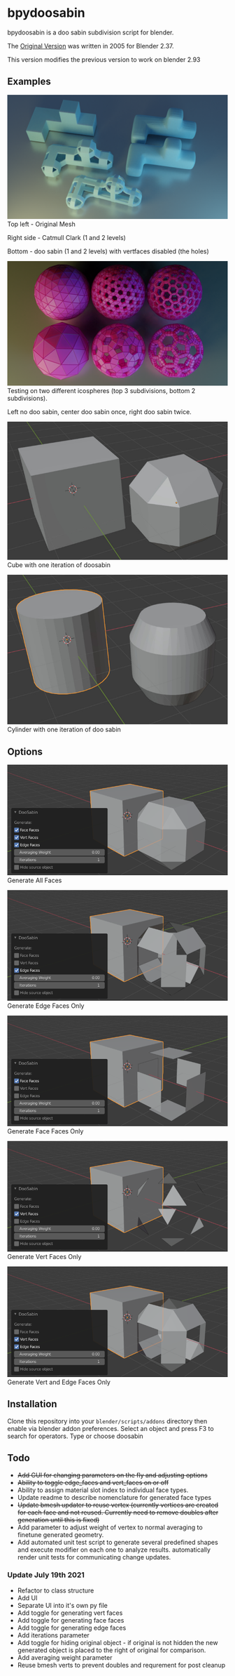 # bpydoosabin
bpydoosabin is a doo sabin subdivision script for blender.

The [Original Version](https://scorpius.github.io/blender-plugins.htm) was written in 2005 for Blender 2.37.

This version modifies the previous version to work on blender 2.93

## Examples

![subdivisions](images/2021_07_doosabin_05.png)
Top left - Original Mesh

Right side - Catmull Clark (1 and 2 levels)

Bottom - doo sabin (1 and 2 levels) with vertfaces disabled (the holes)

![iterations](images/2021_07_doosabin_06.png)
Testing on two different icospheres (top 3 subdivisions, bottom 2 subdivisions).

Left no doo sabin, center doo sabin once, right doo sabin twice.

![ds1](images/ds1.jpg)
Cube with one iteration of doosabin

![ds1](images/ds2.jpg)
Cylinder with one iteration of doo sabin


## Options

![f_all.png](images/f_all.png)
Generate All Faces

![f_all.png](images/f_e.png)
Generate Edge Faces Only

![f_all.png](images/f_f.png)
Generate Face Faces Only

![f_all.png](images/f_v.png)
Generate Vert Faces Only

![f_all.png](images/f_ve.png)
Generate Vert and Edge Faces Only



## Installation
Clone this repository into your `blender/scripts/addons` directory then enable via blender addon preferences. Select an object and press F3 to search for operators. Type or choose doosabin


## Todo

- ~~Add GUI for changing parameters on the fly and adjusting options~~
- ~~Ability to toggle edge_faces and vert_faces on or off~~
- Ability to assign material slot index to individual face types.
- Update readme to describe nomenclature for generated face types
- ~~Update bmesh updater to reuse vertex (currently vertices are created for each face and not reused. Currently need to remove doubles after generation until this is fixed)~~
- Add parameter to adjust weight of vertex to normal averaging to finetune generated geometry. 
- Add automated unit test script to generate several predefined shapes and execute modifier on each one to analyze results. automatically render unit tests for communicating change updates. 

### Update July 19th 2021
- Refactor to class structure
- Add UI
- Separate UI into it's own py file
- Add toggle for generating vert faces
- Add toggle for generating face faces
- Add toggle for generating edge faces 
- Add iterations parameter
- Add toggle for hiding original object - if original is not hidden the new generated object is placed to the right of original for comparison. 
- Add averaging weight parameter
- Reuse bmesh verts to prevent doubles and requrement for post cleanup